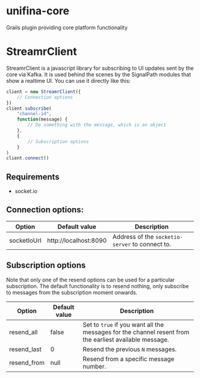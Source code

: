 # unifina-core

Grails plugin providing core platform functionality


# StreamrClient

StreamrClient is a javascript library for subscribing to UI updates sent by the core via Kafka. It is used behind the scenes by the SignalPath modules that show a realtime UI. You can use it directly like this:

```javascript
client = new StreamrClient({ 
	// Connection options 
})
client.subscribe(
	"channel-id", 
	function(message) {
		// Do something with the message, which is an object
	},
	{ 
		// Subscription options 
	}
)
client.connect()
```

## Requirements

* socket.io

## Connection options:

Option | Default value | Description
------ | ------------- | -----------
socketIoUrl | http://localhost:8090 | Address of the `socketio-server` to connect to.

## Subscription options

Note that only one of the resend options can be used for a particular subscription. The default functionality is to resend nothing, only subscribe to messages from the subscription moment onwards.

Option | Default value | Description
------ | ------------- | -----------
resend_all | false | Set to `true` if you want all the messages for the channel resent from the earliest available message.
resend_last | 0 | Resend the previous `N` messages.
resend_from | null | Resend from a specific message number.

